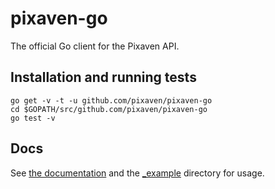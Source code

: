 # pixaven-go

The official Go client for the Pixaven API.

## Installation and running tests

```
go get -v -t -u github.com/pixaven/pixaven-go
cd $GOPATH/src/github.com/pixaven/pixaven-go
go test -v
```

## Docs

See [the documentation](http://godoc.org/github.com/pixaven/pixaven-go) and the [_example](https://github.com/pixaven/pixaven-go/tree/master/_example) directory for usage.
